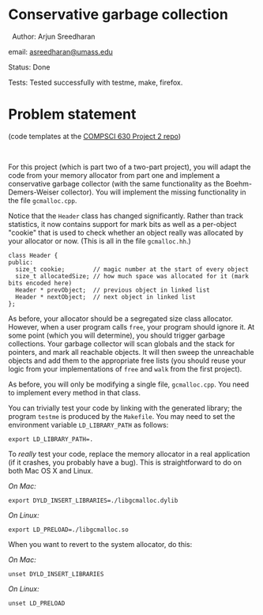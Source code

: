 Conservative garbage collection
===============================

 
Author: Arjun Sreedharan

email: asreedharan@umass.edu

Status: Done

Tests: Tested successfully with testme, make, firefox.


Problem statement
=================


(code templates at the [COMPSCI 630 Project 2
repo](https://github.com/UMass-COMPSCI-630/Spring2017/tree/master/projects/project-2
))

 

For this project (which is part two of a two-part project), you will adapt
the code from your memory allocator from part one and implement a conservative garbage
collector (with the same functionality as the Boehm-Demers-Weiser collector).
You will implement the missing functionality in the file `gcmalloc.cpp`.

Notice that the `Header` class has changed significantly. Rather than track
statistics, it now contains support for mark bits as well as a per-object "cookie"
that is used to check whether an object really was allocated by your allocator or now.
(This is all in the file `gcmalloc.hh`.)

~~~~~~~~~~~~~~~~~~~~~~~~~~~~~~~~~~~~~~~~~~~~~~~~~~~~~~~~~~~~~~~~~~~~~~~~~~~~~~~~
class Header {
public:
  size_t cookie;        // magic number at the start of every object
  size_t allocatedSize; // how much space was allocated for it (mark bits encoded here)
  Header * prevObject;  // previous object in linked list
  Header * nextObject;  // next object in linked list
};
~~~~~~~~~~~~~~~~~~~~~~~~~~~~~~~~~~~~~~~~~~~~~~~~~~~~~~~~~~~~~~~~~~~~~~~~~~~~~~~~

As before, your allocator should be a segregated size class allocator.
However, when a user program calls `free`, your program should ignore
it.  At some point (which you will determine), you should trigger
garbage collections.  Your garbage collector will scan globals and the
stack for pointers, and mark all reachable objects. It will then sweep
the unreachable objects and add them to the appropriate free lists
(you should reuse your logic from your implementations of `free` and
`walk` from the first project).

As before, you will only be modifying a single file, `gcmalloc.cpp`. You need to
implement every method in that class.

You can trivially test your code by linking with the generated library; the
program `testme` is produced by the `Makefile`. You may need to set the
environment variable `LD_LIBRARY_PATH` as follows:

`export LD_LIBRARY_PATH=.`

To *really* test your code, replace the memory allocator in a real application
(if it crashes, you probably have a bug). This is straightforward to do on both
Mac OS X and Linux.

*On Mac:*

`export DYLD_INSERT_LIBRARIES=./libgcmalloc.dylib`

*On Linux:*

`export LD_PRELOAD=./libgcmalloc.so`

When you want to revert to the system allocator, do this:

*On Mac:*

`unset​ DYLD_INSERT_LIBRARIES`

*On Linux:*

`unset​ LD_PRELOAD`
